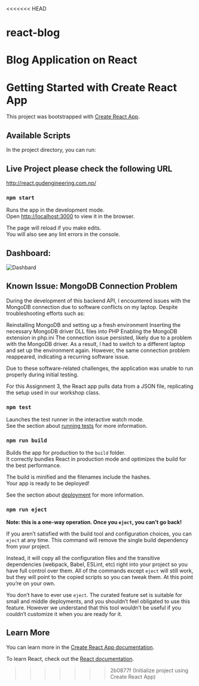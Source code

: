<<<<<<< HEAD
# react-blog
Blog Application on React 
=======
# Getting Started with Create React App

This project was bootstrapped with [Create React App](https://github.com/facebook/create-react-app).

## Available Scripts

In the project directory, you can run:

## Live Project please check the following URL
http://react.gudengineering.com.np/

### `npm start`

Runs the app in the development mode.\
Open [http://localhost:3000](http://localhost:3000) to view it in the browser.

The page will reload if you make edits.\
You will also see any lint errors in the console.

## Dashboard: 
![Dashbard](./blogDashboard.png.jpg)

## Known Issue: MongoDB Connection Problem
During the development of this backend API, I encountered issues with the MongoDB connection due to software conflicts on my laptop. Despite troubleshooting efforts such as:

Reinstalling MongoDB and setting up a fresh environment
Inserting the necessary MongoDB driver DLL files into PHP
Enabling the MongoDB extension in php.ini
The connection issue persisted, likely due to a problem with the MongoDB driver. As a result, I had to switch to a different laptop and set up the environment again. However, the same connection problem reappeared, indicating a recurring software issue.

Due to these software-related challenges, the application was unable to run properly during initial testing.

For this Assignment 3, the React app pulls data from a JSON file, replicating the setup used in our workshop class.


### `npm test`

Launches the test runner in the interactive watch mode.\
See the section about [running tests](https://facebook.github.io/create-react-app/docs/running-tests) for more information.

### `npm run build`

Builds the app for production to the `build` folder.\
It correctly bundles React in production mode and optimizes the build for the best performance.

The build is minified and the filenames include the hashes.\
Your app is ready to be deployed!

See the section about [deployment](https://facebook.github.io/create-react-app/docs/deployment) for more information.

### `npm run eject`

**Note: this is a one-way operation. Once you `eject`, you can’t go back!**

If you aren’t satisfied with the build tool and configuration choices, you can `eject` at any time. This command will remove the single build dependency from your project.

Instead, it will copy all the configuration files and the transitive dependencies (webpack, Babel, ESLint, etc) right into your project so you have full control over them. All of the commands except `eject` will still work, but they will point to the copied scripts so you can tweak them. At this point you’re on your own.

You don’t have to ever use `eject`. The curated feature set is suitable for small and middle deployments, and you shouldn’t feel obligated to use this feature. However we understand that this tool wouldn’t be useful if you couldn’t customize it when you are ready for it.

## Learn More

You can learn more in the [Create React App documentation](https://facebook.github.io/create-react-app/docs/getting-started).

To learn React, check out the [React documentation](https://reactjs.org/).
>>>>>>> 2b0877f (Initialize project using Create React App)
